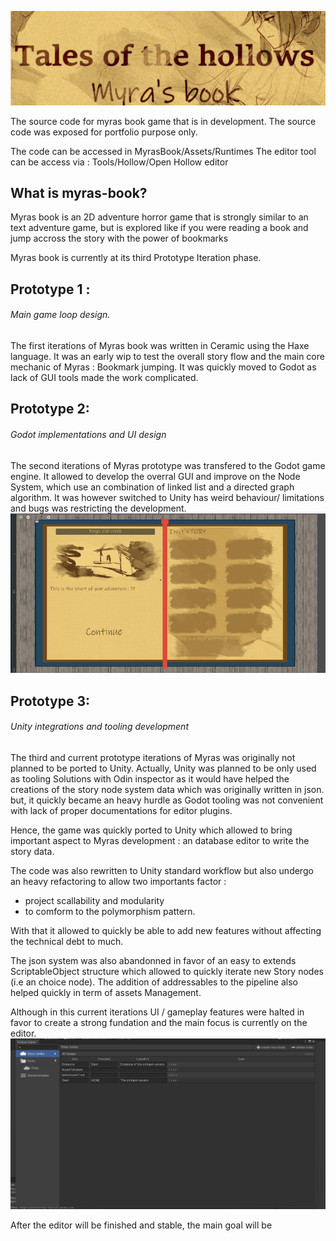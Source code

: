 ![Alt text](./screenshots/Title.jpg)


The source code for myras book game that is in development. The source code was exposed for portfolio purpose only.

The code can be accessed in MyrasBook/Assets/Runtimes
The editor tool can be access via : Tools/Hollow/Open Hollow editor

## What is myras-book?
Myras book is an 2D adventure horror game that is strongly
similar to an text adventure game, but is explored like if you
were reading a book and jump accross the story with the power of bookmarks

Myras book is currently at its third Prototype Iteration phase.

## Prototype 1 : 
###### Main game loop design.
The first iterations of Myras book was written in Ceramic using the Haxe language. It 
was an early wip to test the overall story flow and the main core mechanic of Myras :
Bookmark jumping. 
It was quickly moved to Godot as lack of GUI tools made the work complicated.

## Prototype 2: 
###### Godot implementations and UI design
The second iterations of Myras prototype was transfered to the Godot game engine.
It allowed to develop the overral GUI and improve on the Node System, which use 
an combination of linked list and a directed graph algorithm.
It was however switched to Unity has weird behaviour/ limitations and bugs was restricting the development.
![Alt test](./screenshots/GUI_001.jpg)

## Prototype 3:
###### Unity integrations and tooling development

The third and current prototype iterations of Myras was originally not planned to be
ported to Unity. Actually, Unity was planned to be only used as tooling Solutions with 
Odin inspector as it would have helped the creations of the story node system data which was
originally written in json. but, it quickly became an heavy hurdle as Godot tooling
was not convenient with lack of proper documentations for editor plugins.

Hence, the game was quickly ported  to Unity which allowed to bring important
aspect to Myras development : an database editor to write the story data.

The code was also rewritten to Unity standard workflow but also undergo an heavy refactoring to allow two importants factor :
* project scallability and modularity
* to comform to the polymorphism pattern.

With that it allowed to quickly be able to add new features without affecting the technical debt to much.

The json system was also abandonned in favor of an easy to extends ScriptableObject structure which allowed to quickly  iterate new Story nodes (i.e an choice node).
The addition of addressables to the pipeline also helped quickly in term of assets Management.

Although in this current iterations UI / gameplay features were halted in favor to create a strong fundation and the main focus is currently on the editor.
![Alt text](./screenshots/editor_sample.gif)

After the editor will be finished and stable, the main goal will be 
